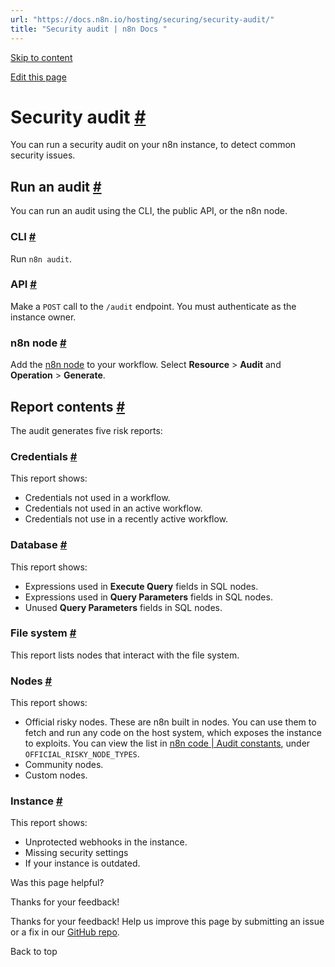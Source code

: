 ```yaml
---
url: "https://docs.n8n.io/hosting/securing/security-audit/"
title: "Security audit | n8n Docs "
---
```


[Skip to content](https://docs.n8n.io/hosting/securing/security-audit/#security-audit)

[Edit this page](https://github.com/n8n-io/n8n-docs/edit/main/docs/hosting/securing/security-audit.md "Edit this page")

# Security audit [\#](https://docs.n8n.io/hosting/securing/security-audit/\#security-audit "Permanent link")

You can run a security audit on your n8n instance, to detect common security issues.

## Run an audit [\#](https://docs.n8n.io/hosting/securing/security-audit/\#run-an-audit "Permanent link")

You can run an audit using the CLI, the public API, or the n8n node.

### CLI [\#](https://docs.n8n.io/hosting/securing/security-audit/\#cli "Permanent link")

Run `n8n audit`.

### API [\#](https://docs.n8n.io/hosting/securing/security-audit/\#api "Permanent link")

Make a `POST` call to the `/audit` endpoint. You must authenticate as the instance owner.

### n8n node [\#](https://docs.n8n.io/hosting/securing/security-audit/\#n8n-node "Permanent link")

Add the [n8n node](https://docs.n8n.io/integrations/builtin/core-nodes/n8n-nodes-base.n8n/) to your workflow. Select **Resource** \> **Audit** and **Operation** \> **Generate**.

## Report contents [\#](https://docs.n8n.io/hosting/securing/security-audit/\#report-contents "Permanent link")

The audit generates five risk reports:

### Credentials [\#](https://docs.n8n.io/hosting/securing/security-audit/\#credentials "Permanent link")

This report shows:

- Credentials not used in a workflow.
- Credentials not used in an active workflow.
- Credentials not use in a recently active workflow.

### Database [\#](https://docs.n8n.io/hosting/securing/security-audit/\#database "Permanent link")

This report shows:

- Expressions used in **Execute Query** fields in SQL nodes.
- Expressions used in **Query Parameters** fields in SQL nodes.
- Unused **Query Parameters** fields in SQL nodes.

### File system [\#](https://docs.n8n.io/hosting/securing/security-audit/\#file-system "Permanent link")

This report lists nodes that interact with the file system.

### Nodes [\#](https://docs.n8n.io/hosting/securing/security-audit/\#nodes "Permanent link")

This report shows:

- Official risky nodes. These are n8n built in nodes. You can use them to fetch and run any code on the host system, which exposes the instance to exploits. You can view the list in [n8n code \| Audit constants](https://github.com/n8n-io/n8n/blob/master/packages/cli/src/security-audit/constants.ts#L51), under `OFFICIAL_RISKY_NODE_TYPES`.
- Community nodes.
- Custom nodes.

### Instance [\#](https://docs.n8n.io/hosting/securing/security-audit/\#instance "Permanent link")

This report shows:

- Unprotected webhooks in the instance.
- Missing security settings
- If your instance is outdated.

Was this page helpful?






Thanks for your feedback!






Thanks for your feedback! Help us improve this page by submitting an issue or a fix in our [GitHub repo](https://github.com/n8n-io/n8n-docs).


Back to top